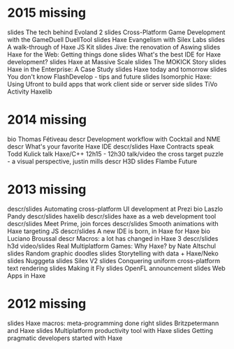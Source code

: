 # 2015 missing
slides The tech behind Evoland 2
slides Cross-Platform Game Development with the GameDuell DuellTool
slides Haxe Evangelism with Silex Labs
slides A walk-through of Haxe JS Kit
slides Jive: the renovation of Aswing
slides Haxe for the Web: Getting things done
slides What's the best IDE for Haxe development?
slides Haxe at Massive Scale
slides The MOKICK Story
slides Haxe in the Enterprise: A Case Study
slides Haxe today and tomorrow
slides You don't know FlashDevelop - tips and future
slides Isomorphic Haxe: Using Ufront to build apps that work client side or server side
slides TiVo Activity Haxelib

# 2014 missing
bio Thomas Fétiveau
descr Development workflow with Cocktail and NME
descr What's your favorite Haxe IDE
descr/slides Haxe Contracts
speak Todd Kulick 
talk Haxe/C++ 12h15 - 12h30
talk/video the cross target puzzle - a visual perspective, justin mills
descr H3D
slides Flambe Future

# 2013 missing
descr/slides Automating cross-platform UI development at Prezi
bio Laszlo Pandy
descr/slides haxelib
descr/slides haxe as a web development tool
descr/slides Meet Prime, join forces
descr/slides Smooth animations with Haxe targeting JS
descr/slides A new IDE is born, in Haxe for Haxe
bio Luciano Broussal
descr Macros: a lot has changed in Haxe 3
descr/slides h3d
video/slides Real Multiplatform Games: Why Haxe? by Nate Altschul
slides Random graphic doodles
slides Storytelling with data + Haxe/Neko
slides Nugggeta
slides Silex V2
slides Conquering uniform cross-platform text rendering
slides Making it Fly
slides OpenFL announcement
slides Web Apps in Haxe

# 2012 missing
slides Haxe macros: meta-programming done right
slides Britzpetermann and Haxe
slides Multiplatform productivity tool with Haxe
slides Getting pragmatic developers started with Haxe